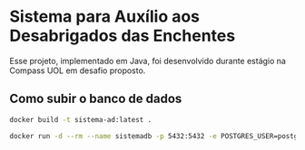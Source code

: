 # Sistema para Auxílio aos Desabrigados das Enchentes

Esse projeto, implementado em Java, foi desenvolvido durante estágio na Compass UOL em desafio proposto.

## Como subir o banco de dados

```sh
docker build -t sistema-ad:latest .

docker run -d --rm --name sistemadb -p 5432:5432 -e POSTGRES_USER=postgres -e POSTGRES_DB=sistema-ad -e POSTGRES_PASSWORD=1234 sistema-ad:latest
```
